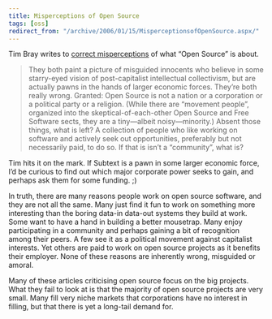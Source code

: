 ```yaml
---
title: Misperceptions of Open Source
tags: [oss]
redirect_from: "/archive/2006/01/15/MisperceptionsofOpenSource.aspx/"
---
```


Tim Bray writes to [correct
misperceptions](http://www.tbray.org/ongoing/When/200x/2006/01/16/Open-Source-Community)
of what “Open Source” is about.

> They both paint a picture of misguided innocents who believe in some
> starry-eyed vision of post-capitalist intellectual collectivism, but
> are actually pawns in the hands of larger economic forces. They’re
> both really wrong. Granted: Open Source is not a nation or a
> corporation or a political party or a religion. (While there are
> “movement people”, organized into the skeptical-of-each-other Open
> Source and Free Software sects, they are a tiny—albeit
> noisy—minority.) Absent those things, what is left? A collection of
> people who like working on software and actively seek out
> opportunities, preferably but not necessarily paid, to do so. If that
> is isn’t a “community”, what is?

Tim hits it on the mark. If Subtext is a pawn in some larger economic
force, I’d be curious to find out which major corporate power seeks to
gain, and perhaps ask them for some funding. ;)

In truth, there are many reasons people work on open source software,
and they are not all the same. Many just find it fun to work on
something more interesting than the boring data-in data-out systems they
build at work. Some want to have a hand in building a better mousetrap.
Many enjoy participating in a community and perhaps gaining a bit of
recognition among their peers. A few see it as a political movement
against capitalist interests. Yet others are paid to work on open source
projects as it benefits their employer. None of these reasons are
inherently wrong, misguided or amoral.

Many of these articles criticising open source focus on the big
projects. What they fail to look at is that the majority of open source
projects are very small. Many fill very niche markets that corporations
have no interest in filling, but that there is yet a long-tail demand
for.

